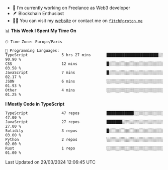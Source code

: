 - 🔭 I’m currently working on Freelance as Web3 developer
- 🪶 Blockchain Enthusiast
- 👨‍💻 You can visit my [website](https://f1tch.xyz) or contact me on [`f1tch@proton.me`](mailto:f1tch@proton.me)

<!--START_SECTION:waka-->
📊 **This Week I Spent My Time On** 

```text
🕑︎ Time Zone: Europe/Paris

💬 Programming Languages: 
TypeScript               5 hrs 27 mins       ███████████████████████░░   90.90 % 
CSS                      12 mins             █░░░░░░░░░░░░░░░░░░░░░░░░   03.58 % 
JavaScript               7 mins              █░░░░░░░░░░░░░░░░░░░░░░░░   02.17 % 
JSON                     6 mins              ░░░░░░░░░░░░░░░░░░░░░░░░░   01.93 % 
Other                    4 mins              ░░░░░░░░░░░░░░░░░░░░░░░░░   01.25 % 
```

**I Mostly Code in TypeScript** 

```text
TypeScript               47 repos            ████████████░░░░░░░░░░░░░   47.00 % 
JavaScript               27 repos            ███████░░░░░░░░░░░░░░░░░░   27.00 % 
Solidity                 3 repos             █░░░░░░░░░░░░░░░░░░░░░░░░   03.00 % 
Python                   2 repos             ░░░░░░░░░░░░░░░░░░░░░░░░░   02.00 % 
Rust                     1 repo              ░░░░░░░░░░░░░░░░░░░░░░░░░   01.00 % 
```




 Last Updated on 29/03/2024 12:06:45 UTC
<!--END_SECTION:waka-->
